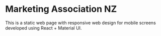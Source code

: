 # Marketing Association NZ
This is a static web page with responsive web design for mobile screens developed using React + Material UI.



